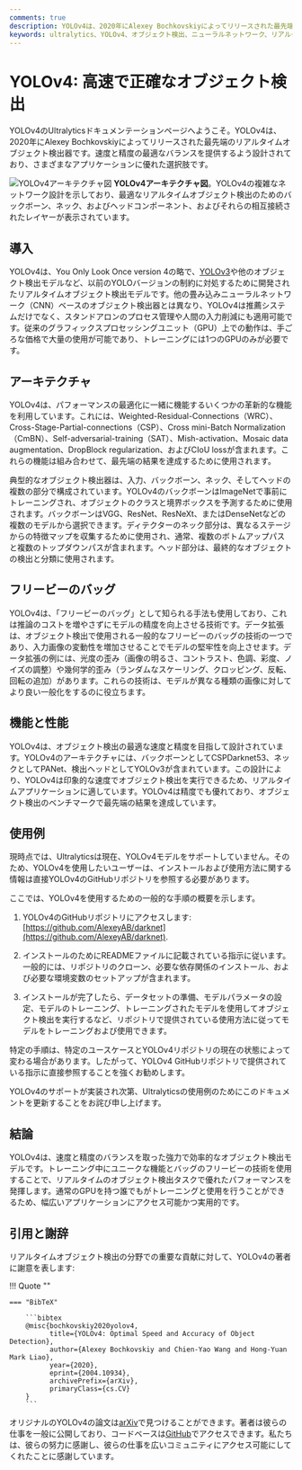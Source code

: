 ```yaml
---
comments: true
description: YOLOv4は、2020年にAlexey Bochkovskiyによってリリースされた最先端のリアルタイムオブジェクト検出器に関する詳細なガイドをご覧ください。そのアーキテクチャのハイライト、革新的な機能、および応用例を理解してください。
keywords: ultralytics、YOLOv4、オブジェクト検出、ニューラルネットワーク、リアルタイム検出、オブジェクト検出器、機械学習
---
```


# YOLOv4: 高速で正確なオブジェクト検出

YOLOv4のUltralyticsドキュメンテーションページへようこそ。YOLOv4は、2020年にAlexey Bochkovskiyによってリリースされた最先端のリアルタイムオブジェクト検出器です。速度と精度の最適なバランスを提供するよう設計されており、さまざまなアプリケーションに優れた選択肢です。

![YOLOv4アーキテクチャ図](https://user-images.githubusercontent.com/26833433/246185689-530b7fe8-737b-4bb0-b5dd-de10ef5aface.png)
**YOLOv4アーキテクチャ図**。YOLOv4の複雑なネットワーク設計を示しており、最適なリアルタイムオブジェクト検出のためのバックボーン、ネック、およびヘッドコンポーネント、およびそれらの相互接続されたレイヤーが表示されています。

## 導入

YOLOv4は、You Only Look Once version 4の略で、[YOLOv3](yolov3.md)や他のオブジェクト検出モデルなど、以前のYOLOバージョンの制約に対処するために開発されたリアルタイムオブジェクト検出モデルです。他の畳み込みニューラルネットワーク（CNN）ベースのオブジェクト検出器とは異なり、YOLOv4は推薦システムだけでなく、スタンドアロンのプロセス管理や人間の入力削減にも適用可能です。従来のグラフィックスプロセッシングユニット（GPU）上での動作は、手ごろな価格で大量の使用が可能であり、トレーニングには1つのGPUのみが必要です。

## アーキテクチャ

YOLOv4は、パフォーマンスの最適化に一緒に機能するいくつかの革新的な機能を利用しています。これには、Weighted-Residual-Connections（WRC）、Cross-Stage-Partial-connections（CSP）、Cross mini-Batch Normalization（CmBN）、Self-adversarial-training（SAT）、Mish-activation、Mosaic data augmentation、DropBlock regularization、およびCIoU lossが含まれます。これらの機能は組み合わせて、最先端の結果を達成するために使用されます。

典型的なオブジェクト検出器は、入力、バックボーン、ネック、そしてヘッドの複数の部分で構成されています。YOLOv4のバックボーンはImageNetで事前にトレーニングされ、オブジェクトのクラスと境界ボックスを予測するために使用されます。バックボーンはVGG、ResNet、ResNeXt、またはDenseNetなどの複数のモデルから選択できます。ディテクターのネック部分は、異なるステージからの特徴マップを収集するために使用され、通常、複数のボトムアップパスと複数のトップダウンパスが含まれます。ヘッド部分は、最終的なオブジェクトの検出と分類に使用されます。

## フリービーのバッグ

YOLOv4は、「フリービーのバッグ」として知られる手法も使用しており、これは推論のコストを増やさずにモデルの精度を向上させる技術です。データ拡張は、オブジェクト検出で使用される一般的なフリービーのバッグの技術の一つであり、入力画像の変動性を増加させることでモデルの堅牢性を向上させます。データ拡張の例には、光度の歪み（画像の明るさ、コントラスト、色調、彩度、ノイズの調整）や幾何学的歪み（ランダムなスケーリング、クロッピング、反転、回転の追加）があります。これらの技術は、モデルが異なる種類の画像に対してより良い一般化をするのに役立ちます。

## 機能と性能

YOLOv4は、オブジェクト検出の最適な速度と精度を目指して設計されています。YOLOv4のアーキテクチャには、バックボーンとしてCSPDarknet53、ネックとしてPANet、検出ヘッドとしてYOLOv3が含まれています。この設計により、YOLOv4は印象的な速度でオブジェクト検出を実行できるため、リアルタイムアプリケーションに適しています。YOLOv4は精度でも優れており、オブジェクト検出のベンチマークで最先端の結果を達成しています。

## 使用例

現時点では、Ultralyticsは現在、YOLOv4モデルをサポートしていません。そのため、YOLOv4を使用したいユーザーは、インストールおよび使用方法に関する情報は直接YOLOv4のGitHubリポジトリを参照する必要があります。

ここでは、YOLOv4を使用するための一般的な手順の概要を示します。

1. YOLOv4のGitHubリポジトリにアクセスします: [https://github.com/AlexeyAB/darknet](https://github.com/AlexeyAB/darknet).

2. インストールのためにREADMEファイルに記載されている指示に従います。一般的には、リポジトリのクローン、必要な依存関係のインストール、および必要な環境変数のセットアップが含まれます。

3. インストールが完了したら、データセットの準備、モデルパラメータの設定、モデルのトレーニング、トレーニングされたモデルを使用してオブジェクト検出を実行するなど、リポジトリで提供されている使用方法に従ってモデルをトレーニングおよび使用できます。

特定の手順は、特定のユースケースとYOLOv4リポジトリの現在の状態によって変わる場合があります。したがって、YOLOv4 GitHubリポジトリで提供されている指示に直接参照することを強くお勧めします。

YOLOv4のサポートが実装され次第、Ultralyticsの使用例のためにこのドキュメントを更新することをお詫び申し上げます。

## 結論

YOLOv4は、速度と精度のバランスを取った強力で効率的なオブジェクト検出モデルです。トレーニング中にユニークな機能とバッグのフリービーの技術を使用することで、リアルタイムのオブジェクト検出タスクで優れたパフォーマンスを発揮します。通常のGPUを持つ誰でもがトレーニングと使用を行うことができるため、幅広いアプリケーションにアクセス可能かつ実用的です。

## 引用と謝辞

リアルタイムオブジェクト検出の分野での重要な貢献に対して、YOLOv4の著者に謝意を表します:

!!! Quote ""

    === "BibTeX"

        ```bibtex
        @misc{bochkovskiy2020yolov4,
              title={YOLOv4: Optimal Speed and Accuracy of Object Detection},
              author={Alexey Bochkovskiy and Chien-Yao Wang and Hong-Yuan Mark Liao},
              year={2020},
              eprint={2004.10934},
              archivePrefix={arXiv},
              primaryClass={cs.CV}
        }
        ```

オリジナルのYOLOv4の論文は[arXiv](https://arxiv.org/abs/2004.10934)で見つけることができます。著者は彼らの仕事を一般に公開しており、コードベースは[GitHub](https://github.com/AlexeyAB/darknet)でアクセスできます。私たちは、彼らの努力に感謝し、彼らの仕事を広いコミュニティにアクセス可能にしてくれたことに感謝しています。

